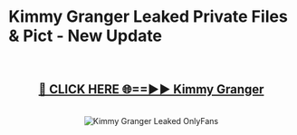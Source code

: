 # Kimmy Granger Leaked Private Files & Pict - New Update
<br>
<div align="center">
<h2><a href="https://mediafilles.blogspot.com/?title=Kimmy_Granger" rel="nofollow">🔴 CLICK HERE 🌐==►► Kimmy Granger</a></h2>
<br>
<a href="https://mediafilles.blogspot.com/?title=Kimmy_Granger" rel="nofollow" data-target="animated-image.originalLink"><img src="https://i.ibb.co.com/WyWwxjT/player-gif2.gif" alt="Kimmy Granger Leaked OnlyFans" style="max-width: 100%; display: inline-block;" data-target="animated-image.originalImage"></a>
</div>
<br>